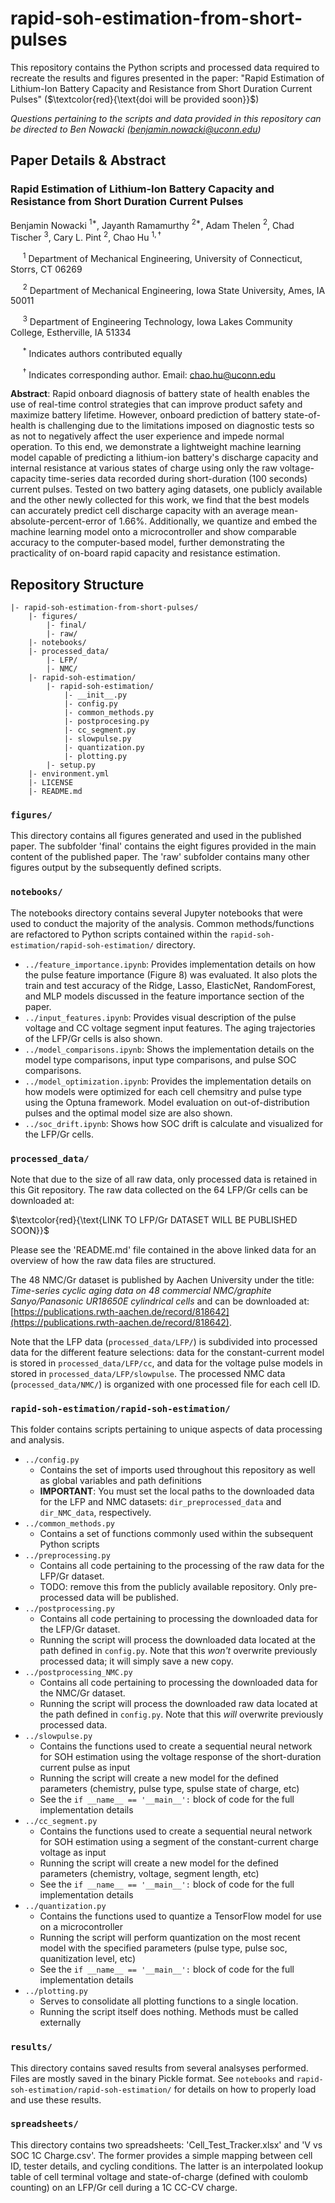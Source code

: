 # rapid-soh-estimation-from-short-pulses
This repository contains the Python scripts and processed data required to recreate the results and figures presented in the paper: "Rapid Estimation of Lithium-Ion Battery Capacity and Resistance from Short Duration Current Pulses" ($\textcolor{red}{\text{doi will be provided soon}}$)

*Questions pertaining to the scripts and data provided in this repository can be directed to Ben Nowacki (benjamin.nowacki@uconn.edu)*



##  Paper Details & Abstract

### Rapid Estimation of Lithium-Ion Battery Capacity and Resistance from Short Duration Current Pulses

Benjamin Nowacki $^{1*}$, Jayanth Ramamurthy $^{2*}$, Adam Thelen $^{2}$, Chad Tischer $^{3}$, Cary L. Pint $^{2}$, Chao Hu $^{1,\dagger}$

&nbsp;&nbsp;&nbsp;&nbsp; $^{1}$ Department of Mechanical Engineering, University of Connecticut, Storrs, CT 06269

&nbsp;&nbsp;&nbsp;&nbsp; $^{2}$ Department of Mechanical Engineering, Iowa State University, Ames, IA 50011

&nbsp;&nbsp;&nbsp;&nbsp; $^{3}$ Department of Engineering Technology, Iowa Lakes Community College, Estherville, IA 51334

&nbsp;&nbsp;&nbsp;&nbsp; $^{*}$ Indicates authors contributed equally

&nbsp;&nbsp;&nbsp;&nbsp; $^{\dagger}$ Indicates corresponding author. Email: chao.hu@uconn.edu


**Abstract**:
Rapid onboard diagnosis of battery state of health enables the use of real-time control strategies that can improve product safety and maximize battery lifetime. However, onboard prediction of battery state-of-health is challenging due to the limitations imposed on diagnostic tests so as not to negatively affect the user experience and impede normal operation. To this end, we demonstrate a lightweight machine learning model capable of predicting a lithium-ion battery's discharge capacity and internal resistance at various states of charge using only the raw voltage-capacity time-series data recorded during short-duration ($100$ seconds) current pulses. Tested on two battery aging datasets, one publicly available and the other newly collected for this work, we find that the best models can accurately predict cell discharge capacity with an average mean-absolute-percent-error of 1.66\%. Additionally, we quantize and embed the machine learning model onto a microcontroller and show comparable accuracy to the computer-based model, further demonstrating the practicality of on-board rapid capacity and resistance estimation. 


## Repository Structure

```
|- rapid-soh-estimation-from-short-pulses/
    |- figures/
        |- final/
        |- raw/
    |- notebooks/ 
    |- processed_data/
        |- LFP/
        |- NMC/
    |- rapid-soh-estimation/
        |- rapid-soh-estimation/
            |- __init__.py
            |- config.py
            |- common_methods.py
            |- postprocesing.py
            |- cc_segment.py
            |- slowpulse.py
            |- quantization.py
            |- plotting.py
        |- setup.py
    |- environment.yml
    |- LICENSE
    |- README.md
```

### `figures/`

This directory contains all figures generated and used in the published paper. The subfolder 'final' contains the eight figures provided in the main content of the published paper. The 'raw' subfolder contains many other figures output by the subsequently defined scripts. 



### `notebooks/`

The notebooks directory contains several Jupyter notebooks that were used to conduct the majority of the analysis. Common methods/functions are refactored to Python scripts contained within the `rapid-soh-estimation/rapid-soh-estimation/` directory. 

* `../feature_importance.ipynb`: Provides implementation details on how the pulse feature importance (Figure 8) was evaluated. It also plots the train and test accuracy of the Ridge, Lasso, ElasticNet, RandomForest, and MLP models discussed in the feature importance section of the paper.
* `../input_features.ipynb`: Provides visual description of the pulse voltage and CC voltage segment input features. The aging trajectories of the LFP/Gr cells is also shown.
* `../model_comparisons.ipynb`: Shows the implementation details on the model type comparisons, input type comparisons, and pulse SOC comparisons.
* `../model_optimization.ipynb`: Provides the implementation details on how models were optimized for each cell chemsitry and pulse type using the Optuna framework. Model evaluation on out-of-distribution pulses and the optimal model size are also shown.
* `../soc_drift.ipynb`: Shows how SOC drift is calculate and visualized for the LFP/Gr cells. 



### `processed_data/`

Note that due to the size of all raw data, only processed data is retained in this Git repository. The raw data collected on the 64 LFP/Gr cells can be downloaded at: 

$\textcolor{red}{\text{LINK TO LFP/Gr DATASET WILL BE PUBLISHED SOON}}$

Please see the 'README.md' file contained in the above linked data for an overview of how the raw data files are structured.

The 48 NMC/Gr dataset is published by Aachen University under the title: *Time-series cyclic aging data on 48 commercial NMC/graphite Sanyo/Panasonic UR18650E cylindrical cells* and can be downloaded at: [https://publications.rwth-aachen.de/record/818642](https://publications.rwth-aachen.de/record/818642). 

Note that the LFP data (`processed_data/LFP/`) is subdivided into processed data for the different feature selections: data for the constant-current model is stored in `processed_data/LFP/cc`, and data for the voltage pulse models in stored in `processed_data/LFP/slowpulse`. The processed NMC data (`processed_data/NMC/`) is organized with one processed file for each cell ID.



### `rapid-soh-estimation/rapid-soh-estimation/`

This folder contains scripts pertaining to unique aspects of data processing and analysis.

* `../config.py`
  - Contains the set of imports used throughout this repository as well as global variables and path definitions 
  - **IMPORTANT**: You must set the local paths to the downloaded data for the LFP and NMC datasets: `dir_preprocessed_data` and `dir_NMC_data`, respectively.
* `../common_methods.py`
  - Contains a set of functions commonly used within the subsequent Python scripts
* `../preprocessing.py` 
  - Contains all code pertaining to the processing of the raw data for the LFP/Gr dataset.
  - TODO: remove this from the publicly available repository. Only pre-processed data will be published.
* `../postprocessing.py`
  - Contains all code pertaining to processing the downloaded data for the LFP/Gr dataset. 
  - Running the script will process the downloaded data located at the path defined in `config.py`. Note that this *won't* overwrite previously processed data; it will simply save a new copy.  
* `../postprocessing_NMC.py`
  - Contains all code pertaining to processing the downloaded data for the NMC/Gr dataset. 
  - Running the script will process the downloaded raw data located at the path defined in `config.py`. Note that this *will* overwrite previously processed data. 
* `../slowpulse.py`
  - Contains the functions used to create a sequential neural network for SOH estimation using the voltage response of the short-duration current pulse as input
  - Running the script will create a new model for the defined parameters (chemistry, pulse type, spulse state of charge, etc)
  - See the `if __name__ == '__main__':` block of code for the full implementation details
* `../cc_segment.py`
  - Contains the functions used to create a sequential neural network for SOH estimation using a segment of the constant-current charge voltage as input
  - Running the script will create a new model for the defined parameters (chemistry, voltage, segment length, etc)
  - See the `if __name__ == '__main__':` block of code for the full implementation details
* `../quantization.py`
  - Contains the functions used to quantize a TensorFlow model for use on a microcontroller
  - Running the script will perform quantization on the most recent model with the specified parameters (pulse type, pulse soc, quanitization level, etc)
  - See the `if __name__ == '__main__':` block of code for the full implementation details
* `../plotting.py`
  - Serves to consolidate all plotting functions to a single location.
  - Running the script itself does nothing. Methods must be called externally



### `results/`

This directory contains saved results from several analsyses performed. Files are mostly saved in the binary Pickle format. See `notebooks` and `rapid-soh-estimation/rapid-soh-estimation/` for details on how to properly load and use these results.



### `spreadsheets/`

This directory contains two spreadsheets: 'Cell_Test_Tracker.xlsx' and 'V vs SOC 1C Charge.csv'. The former provides a simple mapping between cell ID, tester details, and cycling conditions. The latter is an interpolated lookup table of cell terminal voltage and state-of-charge (defined with coulomb counting) on an LFP/Gr cell during a 1C CC-CV charge.


